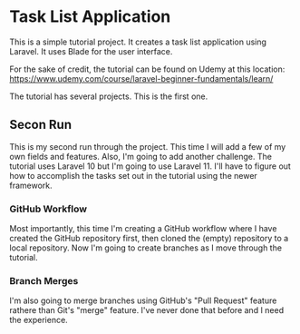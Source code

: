 # Task List Application

This is a simple tutorial project. It creates a task list application using Laravel. It uses Blade for the user interface.

For the sake of credit, the tutorial can be found on Udemy at this location:<br>
https://www.udemy.com/course/laravel-beginner-fundamentals/learn/

The tutorial has several projects. This is the first one.

## Secon Run
This is my second run through the project. This time I will add a few of my own fields and features. Also, I'm going to add another challenge. The tutorial uses Laravel 10 but I'm going to use Laravel 11. I'll have to figure out how to accomplish the tasks set out in the tutorial using the newer framework.


### GitHub Workflow
Most importantly, this time I'm creating a GitHub workflow where I have created the GitHub repository first, then cloned the (empty) repository to a local repository. Now I'm going to create branches as I move through the tutorial. 

### Branch Merges
I'm also going to merge branches using GitHub's "Pull Request" feature rathere than Git's "merge" feature. I've never done that before and I need the experience.
